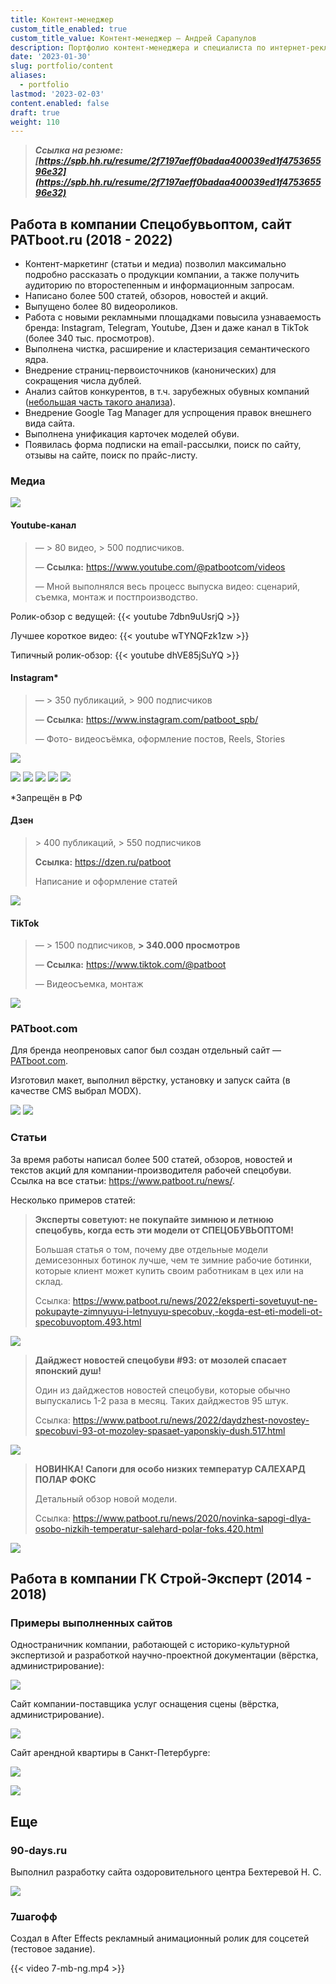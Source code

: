 ```yaml
---
title: Контент-менеджер
custom_title_enabled: true
custom_title_value: Контент-менеджер — Андрей Сарапулов
description: Портфолио контент-менеджера и специалиста по интернет-рекламе
date: '2023-01-30'
slug: portfolio/content
aliases:
  - portfolio
lastmod: '2023-02-03'
content.enabled: false
draft: true
weight: 110
---
```


> ___Ссылка на резюме: [https://spb.hh.ru/resume/2f7197aeff0badaa400039ed1f475365596e32](https://spb.hh.ru/resume/2f7197aeff0badaa400039ed1f475365596e32)___

## Работа в компании Спецобувьоптом, сайт PATboot.ru (2018 - 2022)

- Контент-маркетинг (статьи и медиа) позволил максимально подробно рассказать о продукции компании, а также получить аудиторию по второстепенным и информационным запросам.
- Написано более 500 статей, обзоров, новостей и акций.
- Выпущено более 80 видеороликов.
- Работа с новыми рекламными площадками повысила узнаваемость бренда: Instagram, Telegram, Youtube, Дзен и даже канал в TikTok (более 340 тыс. просмотров).
- Выполнена чистка, расширение и кластеризация семантического ядра.
- Внедрение страниц-первоисточников (канонических) для сокращения числа дублей.
- Анализ сайтов конкурентов, в т.ч. зарубежных обувных компаний ([небольшая часть такого анализа](competitors.png)).
- Внедрение Google Tag Manager для успрощения правок внешнего вида сайта.
- Выполнена унификация карточек моделей обуви.
- Появилась форма подписки на email-рассылки, поиск по сайту, отзывы на сайте, поиск по прайс-листу.

### Медиа

![](soo_banner_wide.gif)

#### Youtube-канал

> — &gt; 80 видео, &gt; 500 подписчиков.
> 
> — **Ссылка:** https://www.youtube.com/@patbootcom/videos
> 
> — Мной выполнялся весь процесс выпуска видео: сценарий, съемка, монтаж и постпроизводство.

Ролик-обзор с ведущей:
{{< youtube 7dbn9uUsrjQ >}}

Лучшее короткое видео:
{{< youtube wTYNQFzk1zw >}}

Типичный ролик-обзор:
{{< youtube dhVE85jSuYQ >}}

#### Instagram&#42;

> — &gt; 350 публикаций, &gt; 900 подписчиков
> 
> — **Ссылка:** https://www.instagram.com/patboot_spb/
> 
> — Фото- видеосъёмка, оформление постов, Reels, Stories

![](insta.png)

![](insta_1.jpg)
![](insta_2.jpg)
![](insta_3.jpg)
![](insta_4.jpg)
![](insta_5.jpg)

&#42;Запрещён в РФ

#### Дзен

> &gt; 400 публикаций, &gt; 550 подписчиков
> 
> **Ссылка:** https://dzen.ru/patboot
> 
> Написание и оформление статей

![](dzen.png)

#### TikTok

> — &gt; 1500 подписчиков, **&gt; 340.000 просмотров**
> 
> — **Ссылка:** https://www.tiktok.com/@patboot
> 
> — Видеосъемка, монтаж

![](tiktok.png)

### PATboot.com

Для бренда неопреновых сапог был создан отдельный сайт — [PATboot.com](https://patboot.com/).

Изготовил макет, выполнил вёрстку, установку и запуск сайта (в качестве CMS выбрал MODX).

![](patbootcom_mockup.png)
![](patbootcom_mockup_2.png)

### Статьи

За время работы написал более 500 статей, обзоров, новостей и текстов акций для компании-производителя рабочей спецобуви. Ссылка на все статьи: https://www.patboot.ru/news/.

Несколько примеров статей:

> **Эксперты советуют: не покупайте зимнюю и летнюю спецобувь, когда есть эти модели от СПЕЦОБУВЬОПТОМ!**
> 
> Большая статья о том, почему две отдельные модели демисезонных ботинок лучше, чем те зимние рабочие ботинки, которые клиент может купить своим работникам в цех или на склад.
> 
> Ссылка: https://www.patboot.ru/news/2022/eksperti-sovetuyut-ne-pokupayte-zimnyuyu-i-letnyuyu-specobuv,-kogda-est-eti-modeli-ot-specobuvoptom.493.html

![](article_1.jpg)

> **Дайджест новостей спецобуви #93: от мозолей спасает японский душ!**
> 
> Один из дайджестов новостей спецобуви, которые обычно выпускались 1-2 раза в месяц. Таких дайджестов 95 штук.
> 
> Ссылка: https://www.patboot.ru/news/2022/daydzhest-novostey-specobuvi-93-ot-mozoley-spasaet-yaponskiy-dush.517.html

![](article_2.jpg)

> **НОВИНКА! Сапоги для особо низких температур САЛЕХАРД ПОЛАР ФОКС**
> 
> Детальный обзор новой модели.
> 
> Ссылка: https://www.patboot.ru/news/2020/novinka-sapogi-dlya-osobo-nizkih-temperatur-salehard-polar-foks.420.html

![](article_3.jpg)

## Работа в компании ГК Строй-Эксперт (2014 - 2018)

### Примеры выполненных сайтов

Одностраничник компании, работающей с историко-культурной экспертизой и разработкой научно-проектной документации (вёрстка, администрирование):

![](screely-1671696458004-m.png)

Сайт компании-поставщика услуг оснащения сцены (вёрстка, администрирование).

![](screely-1671697171794-m.png)

Сайт арендной квартиры в Санкт-Петербурге:

![](flatcomru-m.png)

![](flatcomru2-m.png)

## Еще

### 90-days.ru

Выполнил разработку сайта оздоровительного центра Бехтеревой Н. С.

![](90-days.ru-m.png)

### 7шагофф

Создал в After Effects рекламный анимационный ролик для соцсетей (тестовое задание).

{{< video 7-mb-ng.mp4 >}}
